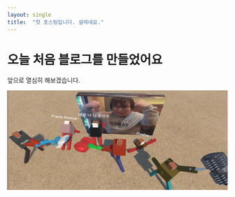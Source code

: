 ```yaml
---
layout: single
title:  "첫 포스팅입니다. 설레네요."
---
```


# 오늘 처음 블로그를 만들었어요

앞으로 열심히 해보겠습니다.





![강민호_재광윤하짜이호_참교육1](/images/2023-03-25-first/강민호_재광윤하짜이호_참교육1-1679888321666-5.png)
